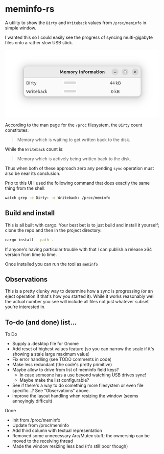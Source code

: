 # meminfo-rs

A utility to show the `Dirty` and `Writeback` values from `/proc/meminfo` in simple window.

I wanted this so I could easily see the progress of syncing multi-gigabyte files onto a rather slow USB stick.

![Screenshot of meminfo-rs in action](docs/screenshot.png)

According to the man page for the `/proc` filesystem, the `Dirty` count constitutes:

> Memory which is waiting to get written back to the disk.

While the `Writeback` count is:

> Memory which is actively being written back to the disk.

Thus when both of these approach zero any pending `sync` operation must also be near its conclusion.

Prio to this UI I used the following command that does exactly the same thing from the shell:

```bash
watch grep -e Dirty: -e Writeback: /proc/meminfo
```

## Build and install

This is all built with cargo. Your best bet is to just build and install it yourself; clone 
the repo and then in the project directory:

```bash
cargo install --path .
```
If anyone's having particular trouble with that I can publish a release x64 version from time to time.

Once installed you can run the tool as `meminfo`

## Observations

This is a pretty clunky way to determine how a sync is progressing (or an eject operation if 
that's how you started it). While it works reasonably well the actual number you see will 
include all files not just whatever subset you're interested in.

## To-do (and done) list...

To Do
  * Supply a .desktop file for Gnome
  * Add reset of highest values feature (so you can narrow the scale if it's showing a stale large maximum value)
  * Fix error handling (see TODO comments in code)
  * Make less redundant (the code's pretty primitive)
  * Maybe allow to drive from list of meminfo field keys?
    * In case someone has a use beyond watching USB drives sync!
    * Maybe make the list configurable?
  * See if there's a way to do something more filesystem or even file specific...? See "Observations" above.
  * improve the layout handling when resizing the window (seems annoyingly difficult)

Done
  * Init from /proc/meminfo
  * Update from /proc/meminfo
  * Add third column with textual representation
  * Removed some unnecessary Arc/Mutex stuff; the ownership can be moved to the receiving thread
  * Made the window resizing less bad (it's still poor though)
